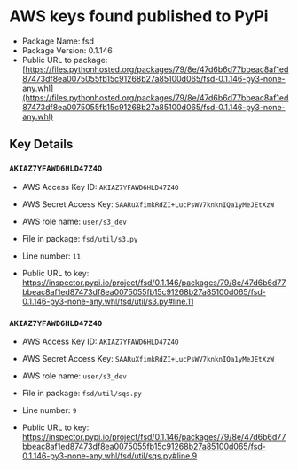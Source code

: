 # AWS keys found published to PyPi

* Package Name: fsd
* Package Version: 0.1.146
* Public URL to package: [https://files.pythonhosted.org/packages/79/8e/47d6b6d77bbeac8af1ed87473df8ea0075055fb15c91268b27a85100d065/fsd-0.1.146-py3-none-any.whl](https://files.pythonhosted.org/packages/79/8e/47d6b6d77bbeac8af1ed87473df8ea0075055fb15c91268b27a85100d065/fsd-0.1.146-py3-none-any.whl)

## Key Details

### `AKIAZ7YFAWD6HLD47Z4O`

* AWS Access Key ID: `AKIAZ7YFAWD6HLD47Z4O`
* AWS Secret Access Key: `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` 
* AWS role name: `user/s3_dev`
* File in package: `fsd/util/s3.py`
* Line number: `11`

* Public URL to key: https://inspector.pypi.io/project/fsd/0.1.146/packages/79/8e/47d6b6d77bbeac8af1ed87473df8ea0075055fb15c91268b27a85100d065/fsd-0.1.146-py3-none-any.whl/fsd/util/s3.py#line.11



### `AKIAZ7YFAWD6HLD47Z4O`

* AWS Access Key ID: `AKIAZ7YFAWD6HLD47Z4O`
* AWS Secret Access Key: `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` 
* AWS role name: `user/s3_dev`
* File in package: `fsd/util/sqs.py`
* Line number: `9`

* Public URL to key: https://inspector.pypi.io/project/fsd/0.1.146/packages/79/8e/47d6b6d77bbeac8af1ed87473df8ea0075055fb15c91268b27a85100d065/fsd-0.1.146-py3-none-any.whl/fsd/util/sqs.py#line.9


